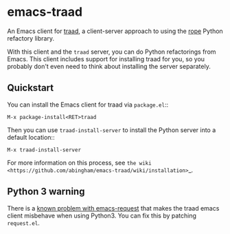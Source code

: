 # emacs-traad

An Emacs client for [traad](https://github.com/abingham/traad), a client-server
approach to using the [rope](https://github.com/python-rope/rope) Python
refactory library. 

With this client and the `traad` server, you can do Python refactorings from
Emacs. This client includes support for installing traad for you, so you
probably don't even need to think about installing the server separately.

## Quickstart

You can install the Emacs client for traad via ``package.el``::

    M-x package-install<RET>traad

Then you can use ``traad-install-server`` to install the Python server
into a default location::

    M-x traad-install-server

For more information on this process, see `the wiki
<https://github.com/abingham/emacs-traad/wiki/installation>`_.

## Python 3 warning

There is a
[known problem with emacs-request](https://github.com/tkf/emacs-request/pull/15)
that makes the traad emacs client misbehave when using Python3. You can fix this
by patching `request.el`.
